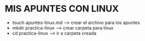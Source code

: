 # MIS APUNTES CON LINUX
- touch apuntes-linux.md  --> crear el archivo para los apuntes
- mkdir practica-linux   --> crear carpeta para linux
- cd practica-linux   --> ir a carpeta creada